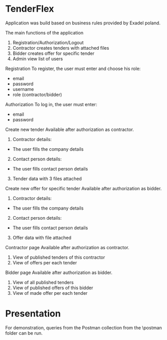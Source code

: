 # TenderFlex

Application was build based on business rules provided by Exadel poland.

The main functions of the application
1. Registration/Authorization/Logout
2. Contractor creates tenders with attached files
3. Bidder creates offer for specific tender
4. Admin view list of users

Registration
To register, the user must enter and choose his role:
* email
* password
* username
* role (contractor/bidder)

Authorization
To log in, the user must enter:
* email
* password

Create new tender
Available after authorization as contractor.
1. Contractor details:
* The user fills the company details
2. Contact person details:
* The user fills contact person details
3. Tender data with 3 files attached

Create new offer for specific tender
Available after authorization as bidder.
1. Contractor details:
* The user fills the company details
2. Contact person details:
* The user fills contact person details
3. Offer data with file attached

Contractor page
Available after authorization as contractor.
1. View of published tenders of this contractor
2. View of offers per each tender

Bidder page
Available after authorization as bidder.
1. View of all published tenders
2. View of published offers of this bidder
3. View of made offer per each tender

# Presentation

For demonstration, queries from the Postman collection from the \postman folder can be run.